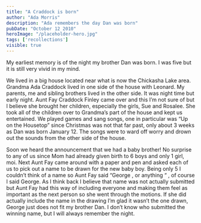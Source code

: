 ```yaml
---
title: "A Craddock is born"
author: "Ada Morris"
description: "Ada remembers the day Dan was born"
pubDate: "October 12 2010"
heroImage: "/placeholder-hero.jpg"
tags: ['recollections']
visible: true
---
```

My earliest memory is of the night my brother Dan was born. I was five but it is still very vivid in my mind.

We lived in a big house located near what is now the Chickasha Lake area. Grandma Ada Craddock lived in one side of the house with Leonard. My parents, me and sibling brothers lived in the other side. It was night time but early night.  Aunt Fay Craddock Finley came over and this I’m not sure of but I believe she brought her children, especially the girls, Sue and Rosalee.  She took all of the children over to Grandma’s part of the house and kept us entertained. We played games and sang songs, one in particular was “Up on the Housetop” since Christmas was not that far past, only about 3 weeks as Dan was born January 12.  The songs were to ward off worry and drown out the sounds from the other side of the house.

Soon we heard the announcement that we had a baby brother! No surprise to any of us since Mom had already given birth to 6 boys and only 1 girl, moi.  Next Aunt Fay came around with a paper and pen and asked each of us to pick out a name to be drawn for the new baby boy. Being only 5 I couldn’t think of a name so Aunt Fay said  “George , or anything “ , of course I said George. As I think back I believe that name was not actually submitted but Aunt Fay had this way of including everyone and making them feel as important as the next person so she went through the motions.  If she did actually include the name in the drawing I’m glad it wasn’t the one drawn, George just does not fit my brother Dan. I don’t know who submitted the winning name, but I will always remember the night.
